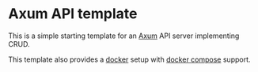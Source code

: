 # Axum API template

This is a simple starting template for an [Axum]() API server implementing CRUD.

This template also provides a [docker](https://www.docker.com/) setup with [docker compose](https://docs.docker.com/compose/) support.
